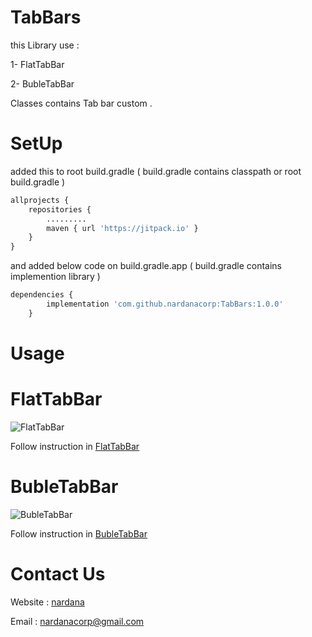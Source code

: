 # TabBars

this Library use :

1- FlatTabBar

2- BubleTabBar

Classes contains Tab bar custom .

# SetUp

added this to root build.gradle ( build.gradle contains classpath or root build.gradle )

```python
allprojects {
    repositories {
        .........
        maven { url 'https://jitpack.io' }
    }
}
```

and added below code on build.gradle.app ( build.gradle contains implemention library )

```python
dependencies {
		implementation 'com.github.nardanacorp:TabBars:1.0.0'
	}
```
# Usage

# FlatTabBar

![FlatTabBar](https://user-images.githubusercontent.com/102223749/166692213-17f83fcd-d7c7-41fa-a3e1-3b9edeb75a6a.png)

Follow instruction in [FlatTabBar](https://github.com/nardanacorp/FlatTabBar)

# BubleTabBar

![BubleTabBar](https://user-images.githubusercontent.com/102223749/166692232-a3957a94-c02a-4b3f-8dae-14289ccd4302.png)

Follow instruction in [BubleTabBar](https://github.com/nardanacorp/BubleTabBar)

# Contact Us

Website : [nardana](http://nardana.ir/)

Email : nardanacorp@gmail.com
